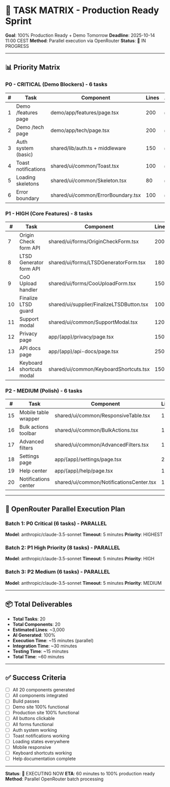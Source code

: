 # 🎯 TASK MATRIX - Production Ready Sprint

**Goal**: 100% Production Ready + Demo Tomorrow
**Deadline**: 2025-10-14 11:00 CEST
**Method**: Parallel execution via OpenRouter
**Status**: 🚀 IN PROGRESS

---

## 📊 Priority Matrix

### P0 - CRITICAL (Demo Blockers) - 6 tasks
| # | Task | Component | Lines | AI? | Status |
|---|------|-----------|-------|-----|--------|
| 1 | Demo /features page | demo/app/features/page.tsx | 200 | ✅ | 🔄 |
| 2 | Demo /tech page | demo/app/tech/page.tsx | 200 | ✅ | 🔄 |
| 3 | Auth system (basic) | shared/lib/auth.ts + middleware | 150 | ✅ | 🔄 |
| 4 | Toast notifications | shared/ui/common/Toast.tsx | 100 | ✅ | 🔄 |
| 5 | Loading skeletons | shared/ui/common/Skeleton.tsx | 80 | ✅ | 🔄 |
| 6 | Error boundary | shared/ui/common/ErrorBoundary.tsx | 100 | ✅ | 🔄 |

### P1 - HIGH (Core Features) - 8 tasks
| # | Task | Component | Lines | AI? | Status |
|---|------|-----------|-------|-----|--------|
| 7 | Origin Check form API | shared/ui/forms/OriginCheckForm.tsx | 200 | ✅ | 🔄 |
| 8 | LTSD Generator form API | shared/ui/forms/LTSDGeneratorForm.tsx | 180 | ✅ | 🔄 |
| 9 | CoO Upload handler | shared/ui/forms/CooUploadForm.tsx | 150 | ✅ | 🔄 |
| 10 | Finalize LTSD guard | shared/ui/supplier/FinalizeLTSDButton.tsx | 100 | ✅ | 🔄 |
| 11 | Support modal | shared/ui/common/SupportModal.tsx | 120 | ✅ | 🔄 |
| 12 | Privacy page | app/(app)/privacy/page.tsx | 150 | ✅ | 🔄 |
| 13 | API docs page | app/(app)/api-docs/page.tsx | 250 | ✅ | 🔄 |
| 14 | Keyboard shortcuts modal | shared/ui/common/KeyboardShortcuts.tsx | 150 | ✅ | 🔄 |

### P2 - MEDIUM (Polish) - 6 tasks
| # | Task | Component | Lines | AI? | Status |
|---|------|-----------|-------|-----|--------|
| 15 | Mobile table wrapper | shared/ui/common/ResponsiveTable.tsx | 120 | ✅ | 🔄 |
| 16 | Bulk actions toolbar | shared/ui/common/BulkActions.tsx | 150 | ✅ | 🔄 |
| 17 | Advanced filters | shared/ui/common/AdvancedFilters.tsx | 180 | ✅ | 🔄 |
| 18 | Settings page | app/(app)/settings/page.tsx | 200 | ✅ | 🔄 |
| 19 | Help center | app/(app)/help/page.tsx | 180 | ✅ | 🔄 |
| 20 | Notifications center | shared/ui/common/NotificationsCenter.tsx | 150 | ✅ | 🔄 |

---

## 🤖 OpenRouter Parallel Execution Plan

### Batch 1: P0 Critical (6 tasks) - PARALLEL
**Model**: anthropic/claude-3.5-sonnet
**Timeout**: 5 minutes
**Priority**: HIGHEST

### Batch 2: P1 High Priority (8 tasks) - PARALLEL
**Model**: anthropic/claude-3.5-sonnet
**Timeout**: 5 minutes
**Priority**: HIGH

### Batch 3: P2 Medium (6 tasks) - PARALLEL
**Model**: anthropic/claude-3.5-sonnet
**Timeout**: 5 minutes
**Priority**: MEDIUM

---

## 📦 Total Deliverables

- **Total Tasks**: 20
- **Total Components**: 20
- **Estimated Lines**: ~3,000
- **AI Generated**: 100%
- **Execution Time**: ~15 minutes (parallel)
- **Integration Time**: ~30 minutes
- **Testing Time**: ~15 minutes
- **Total Time**: ~60 minutes

---

## ✅ Success Criteria

- [ ] All 20 components generated
- [ ] All components integrated
- [ ] Build passes
- [ ] Demo site 100% functional
- [ ] Production site 100% functional
- [ ] All buttons clickable
- [ ] All forms functional
- [ ] Auth system working
- [ ] Toast notifications working
- [ ] Loading states everywhere
- [ ] Mobile responsive
- [ ] Keyboard shortcuts working
- [ ] Help documentation complete

---

**Status**: 🚀 EXECUTING NOW
**ETA**: 60 minutes to 100% production ready
**Method**: Parallel OpenRouter batch processing
